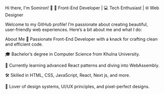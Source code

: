 Hi there, I'm Somiron! 👋
🎨 Front-End Developer | 💻 Tech Enthusiast | 🌐 Web Designer

Welcome to my GitHub profile! I’m passionate about creating beautiful, user-friendly web experiences. Here’s a bit about me and what I do:

About Me
🌟 Passionate Front-End Developer with a knack for crafting clean and efficient code.

🎓 Bachelor’s degree in Computer Science from Khulna University.

🌱 Currently learning advanced React patterns and diving into WebAssembly.

🛠️ Skilled in HTML, CSS, JavaScript, React, Next js, and more.

🎨 Lover of design systems, UI/UX principles, and pixel-perfect designs.
